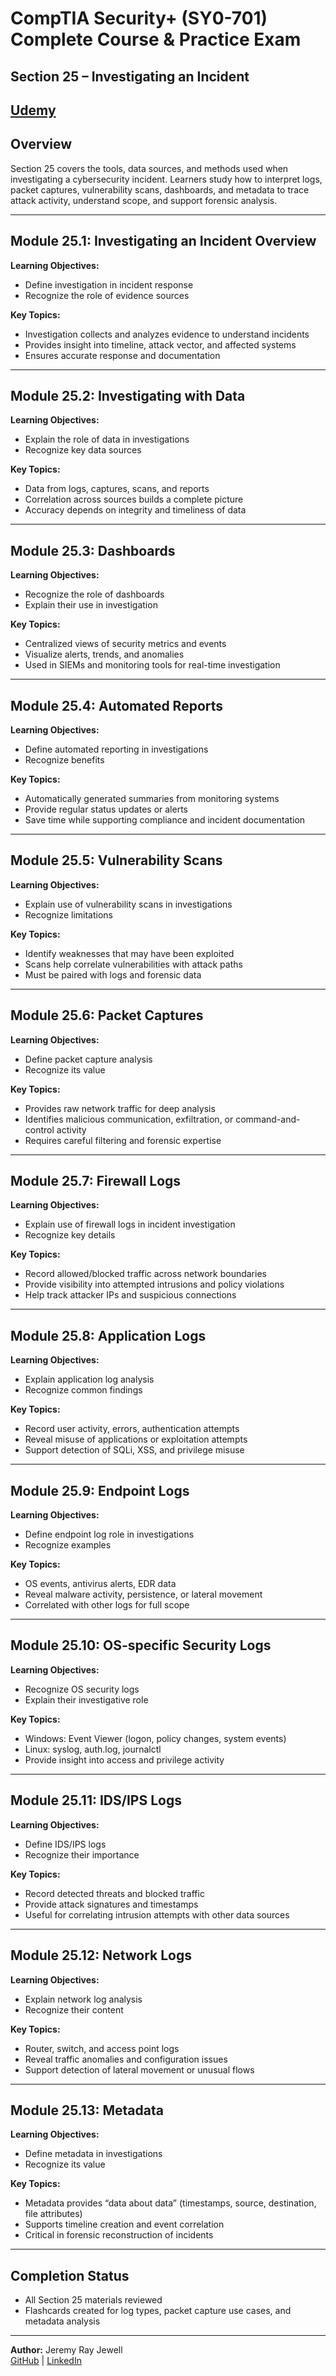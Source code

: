 # CompTIA Security+ (SY0-701) Complete Course & Practice Exam  
## Section 25 – Investigating an Incident  

[Udemy](https://www.udemy.com/course/securityplus/)  
---

## Overview  
Section 25 covers the tools, data sources, and methods used when investigating a cybersecurity incident. Learners study how to interpret logs, packet captures, vulnerability scans, dashboards, and metadata to trace attack activity, understand scope, and support forensic analysis.  

---

## Module 25.1: Investigating an Incident Overview  
**Learning Objectives:**  
- Define investigation in incident response  
- Recognize the role of evidence sources  

**Key Topics:**  
- Investigation collects and analyzes evidence to understand incidents  
- Provides insight into timeline, attack vector, and affected systems  
- Ensures accurate response and documentation  

---

## Module 25.2: Investigating with Data  
**Learning Objectives:**  
- Explain the role of data in investigations  
- Recognize key data sources  

**Key Topics:**  
- Data from logs, captures, scans, and reports  
- Correlation across sources builds a complete picture  
- Accuracy depends on integrity and timeliness of data  

---

## Module 25.3: Dashboards  
**Learning Objectives:**  
- Recognize the role of dashboards  
- Explain their use in investigation  

**Key Topics:**  
- Centralized views of security metrics and events  
- Visualize alerts, trends, and anomalies  
- Used in SIEMs and monitoring tools for real-time investigation  

---

## Module 25.4: Automated Reports  
**Learning Objectives:**  
- Define automated reporting in investigations  
- Recognize benefits  

**Key Topics:**  
- Automatically generated summaries from monitoring systems  
- Provide regular status updates or alerts  
- Save time while supporting compliance and incident documentation  

---

## Module 25.5: Vulnerability Scans  
**Learning Objectives:**  
- Explain use of vulnerability scans in investigations  
- Recognize limitations  

**Key Topics:**  
- Identify weaknesses that may have been exploited  
- Scans help correlate vulnerabilities with attack paths  
- Must be paired with logs and forensic data  

---

## Module 25.6: Packet Captures  
**Learning Objectives:**  
- Define packet capture analysis  
- Recognize its value  

**Key Topics:**  
- Provides raw network traffic for deep analysis  
- Identifies malicious communication, exfiltration, or command-and-control activity  
- Requires careful filtering and forensic expertise  

---

## Module 25.7: Firewall Logs  
**Learning Objectives:**  
- Explain use of firewall logs in incident investigation  
- Recognize key details  

**Key Topics:**  
- Record allowed/blocked traffic across network boundaries  
- Provide visibility into attempted intrusions and policy violations  
- Help track attacker IPs and suspicious connections  

---

## Module 25.8: Application Logs  
**Learning Objectives:**  
- Explain application log analysis  
- Recognize common findings  

**Key Topics:**  
- Record user activity, errors, authentication attempts  
- Reveal misuse of applications or exploitation attempts  
- Support detection of SQLi, XSS, and privilege misuse  

---

## Module 25.9: Endpoint Logs  
**Learning Objectives:**  
- Define endpoint log role in investigations  
- Recognize examples  

**Key Topics:**  
- OS events, antivirus alerts, EDR data  
- Reveal malware activity, persistence, or lateral movement  
- Correlated with other logs for full scope  

---

## Module 25.10: OS-specific Security Logs  
**Learning Objectives:**  
- Recognize OS security logs  
- Explain their investigative role  

**Key Topics:**  
- Windows: Event Viewer (logon, policy changes, system events)  
- Linux: syslog, auth.log, journalctl  
- Provide insight into access and privilege activity  

---

## Module 25.11: IDS/IPS Logs  
**Learning Objectives:**  
- Define IDS/IPS logs  
- Recognize their importance  

**Key Topics:**  
- Record detected threats and blocked traffic  
- Provide attack signatures and timestamps  
- Useful for correlating intrusion attempts with other data sources  

---

## Module 25.12: Network Logs  
**Learning Objectives:**  
- Explain network log analysis  
- Recognize their content  

**Key Topics:**  
- Router, switch, and access point logs  
- Reveal traffic anomalies and configuration issues  
- Support detection of lateral movement or unusual flows  

---

## Module 25.13: Metadata  
**Learning Objectives:**  
- Define metadata in investigations  
- Recognize its value  

**Key Topics:**  
- Metadata provides “data about data” (timestamps, source, destination, file attributes)  
- Supports timeline creation and event correlation  
- Critical in forensic reconstruction of incidents  

---

## Completion Status  
- All Section 25 materials reviewed  
- Flashcards created for log types, packet capture use cases, and metadata analysis  

---

**Author:** Jeremy Ray Jewell  
[GitHub](https://github.com/jeremyrayjewell) | [LinkedIn](https://www.linkedin.com/in/jeremyrayjewell)  
